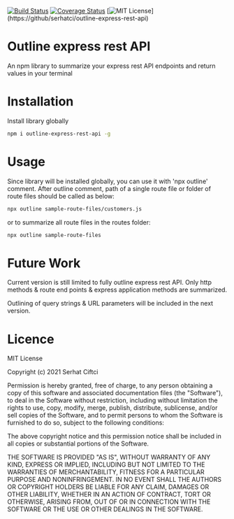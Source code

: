 [![Build Status](https://travis-ci.com/serhatci/outline-express-rest-api.svg?branch=main)](https://travis-ci.com/serhatci/outline-express-rest-api)
[![Coverage Status](https://coveralls.io/repos/github/serhatci/outline-express-rest-api/badge.svg?branch=main)](https://coveralls.io/github/serhatci/outline-express-rest-api?branch=main)
[![MIT License](https://img.shields.io/apm/l/atomic-design-ui.svg?)](https://github/serhatci/outline-express-rest-api)

# Outline express rest API

An npm library to summarize your express rest API endpoints and return values in your terminal

# Installation

Install library globally

```bash
npm i outline-express-rest-api -g

```

# Usage

Since library will be installed globally, you can use it with 'npx outline' comment. After outline comment, path of a single route file or folder of route files should be called as below:

```bash
npx outline sample-route-files/customers.js

```

or to summarize all route files in the routes folder:

```bash
npx outline sample-route-files

```

# Future Work

Current version is still limited to fully outline express rest API. Only http methods & route end points & express application methods are summarized.

Outlining of query strings & URL parameters will be included in the next version.

# Licence

MIT License

Copyright (c) 2021 Serhat Ciftci

Permission is hereby granted, free of charge, to any person obtaining a copy
of this software and associated documentation files (the "Software"), to deal
in the Software without restriction, including without limitation the rights
to use, copy, modify, merge, publish, distribute, sublicense, and/or sell
copies of the Software, and to permit persons to whom the Software is
furnished to do so, subject to the following conditions:

The above copyright notice and this permission notice shall be included in all
copies or substantial portions of the Software.

THE SOFTWARE IS PROVIDED "AS IS", WITHOUT WARRANTY OF ANY KIND, EXPRESS OR
IMPLIED, INCLUDING BUT NOT LIMITED TO THE WARRANTIES OF MERCHANTABILITY,
FITNESS FOR A PARTICULAR PURPOSE AND NONINFRINGEMENT. IN NO EVENT SHALL THE
AUTHORS OR COPYRIGHT HOLDERS BE LIABLE FOR ANY CLAIM, DAMAGES OR OTHER
LIABILITY, WHETHER IN AN ACTION OF CONTRACT, TORT OR OTHERWISE, ARISING FROM,
OUT OF OR IN CONNECTION WITH THE SOFTWARE OR THE USE OR OTHER DEALINGS IN THE
SOFTWARE.
